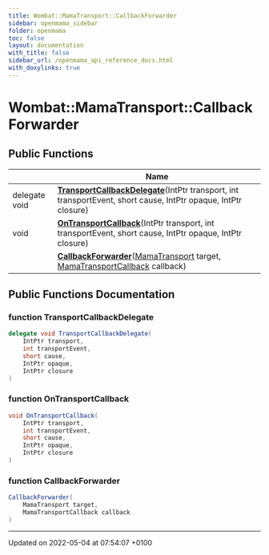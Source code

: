 ```yaml
---
title: Wombat::MamaTransport::CallbackForwarder
sidebar: openmama_sidebar
folder: openmama
toc: false
layout: documentation
with_title: false
sidebar_url: /openmama_api_reference_docs.html
with_doxylinks: true
---
```


# Wombat::MamaTransport::CallbackForwarder





## Public Functions

|                | Name           |
| -------------- | -------------- |
| delegate void | **[TransportCallbackDelegate](classWombat_1_1MamaTransport_1_1CallbackForwarder.html#function-transportcallbackdelegate)**(IntPtr transport, int transportEvent, short cause, IntPtr opaque, IntPtr closure) |
| void | **[OnTransportCallback](classWombat_1_1MamaTransport_1_1CallbackForwarder.html#function-ontransportcallback)**(IntPtr transport, int transportEvent, short cause, IntPtr opaque, IntPtr closure) |
| | **[CallbackForwarder](classWombat_1_1MamaTransport_1_1CallbackForwarder.html#function-callbackforwarder)**([MamaTransport](classWombat_1_1MamaTransport.html) target, [MamaTransportCallback](interfaceWombat_1_1MamaTransportCallback.html) callback) |

## Public Functions Documentation

### function TransportCallbackDelegate

```csharp
delegate void TransportCallbackDelegate(
    IntPtr transport,
    int transportEvent,
    short cause,
    IntPtr opaque,
    IntPtr closure
)
```


### function OnTransportCallback

```csharp
void OnTransportCallback(
    IntPtr transport,
    int transportEvent,
    short cause,
    IntPtr opaque,
    IntPtr closure
)
```


### function CallbackForwarder

```csharp
CallbackForwarder(
    MamaTransport target,
    MamaTransportCallback callback
)
```


-------------------------------

Updated on 2022-05-04 at 07:54:07 +0100